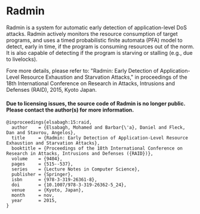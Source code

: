 Radmin
====

Radmin is a system for automatic early detection of application-level DoS attacks. Radmin actively monitors the resource consumption of target programs, and uses a timed probabilistic finite automata (PFA) model to detect, early in time, if the program is consuming resources out of the norm. It is also capable of detecting if the program is starving or stalling (e.g., due to livelocks).

Fore more details, please refer to: "Radmin: Early Detection of Application-Level Resource Exhaustion and Starvation Attacks," in proceedings of the 18th International Conference on Research in Attacks, Intrusions and Defenses (RAID), 2015, Kyoto Japan.

#### Due to licensing issues, the source code of Radmin is no longer public. Please contact the author(s) for more information.

```
@inproceedings{elsabagh:15:raid,
  author    = {Elsabagh, Mohamed and Barbar{\'a}, Daniel and Fleck, Dan and Stavrou, Angelos},
  title     = {Radmin: Early Detection of Application-Level Resource Exhaustion and Starvation Attacks},
  booktitle = {Proceedings of the 18th International Conference on Research in Attacks, Intrusions and Defenses ({RAID})},
  volume    = {9404},
  pages     = {515--537},
  series    = {Lecture Notes in Computer Science},  
  publisher = {Springer},
  isbn      = {978-3-319-26361-8},
  doi       = {10.1007/978-3-319-26362-5_24},
  venue     = {Kyoto, Japan},
  month     = nov,
  year      = 2015,
}
```
